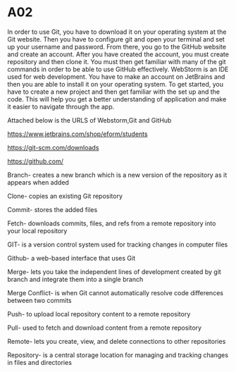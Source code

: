# A02

In order to use Git, you have to download it on your operating system at the Git website. Then you have to configure git and open your terminal and set up your username and password. From there, you go to the GitHub website and create an account. After you have created the account, you must create repository and then clone it. You must then get familiar with many of the git commands in order to be able to use GitHub effectively. WebStorm is an IDE used for web development. You have to make an account on JetBrains and then you are able to install it on your operating system. To get started, you have to create a new project and then get familiar with the set up and the code. This will help you get a better understanding of application and make it easier to navigate through the app.

Attached below is the URLS of Webstorm,Git and GitHub


https://www.jetbrains.com/shop/eform/students

https://git-scm.com/downloads

https://github.com/


Branch- creates a new branch which is a new version of the repository as it appears when added

Clone- copies an existing Git repository

Commit- stores the added files

Fetch- downloads commits, files, and refs from a remote repository into your local repository

GIT- is a version control system used for tracking changes in computer files

Github- a web-based interface that uses Git

Merge- lets you take the independent lines of development created by git branch and integrate them into a single branch

Merge Conflict- is when Git cannot automatically resolve code differences between two commits

Push- to upload local repository content to a remote repository

Pull- used to fetch and download content from a remote repository

Remote- lets you create, view, and delete connections to other repositories

Repository- is a central storage location for managing and tracking changes in files and directories

 
